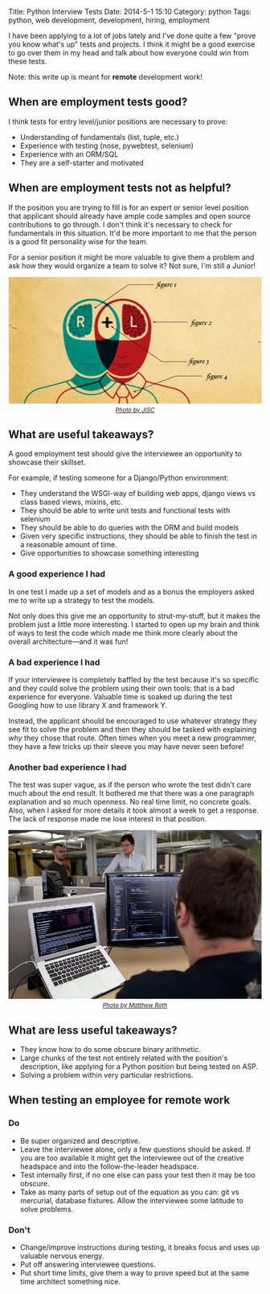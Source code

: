 Title: Python Interview Tests
Date: 2014-5-1 15:10
Category: python
Tags: python, web development, development, hiring, employment

I have been applying to a lot of jobs lately and I've done quite a few "prove you know what's up" tests and projects. I
think it might be a good exercise to go over them in my head and talk about how everyone could win from these tests.

Note: this write up is meant for **remote** development work!


## When are employment tests good?

I think tests for entry level/junior positions are necessary to prove:

 * Understanding of fundamentals (list, tuple, etc.)
 * Experience with testing (nose, pywebtest, selenium)
 * Experience with an ORM/SQL
 * They are a self-starter and motivated


## When are employment tests not as helpful?

If the position you are trying to fill is for an expert or senior level position that applicant should already have ample code samples and
open source contributions to go through. I don't think it's necessary to check for fundamentals in this situation. It'd
 be more important to me that the person is a good fit personality wise for the team.

For a senior position it might be more valuable to give them a problem and ask how they would organize a team to solve it?
Not sure, I'm still a Junior!


<p align="center" class="image-wrapper">
    <img src="images/interview_tests/twoheads.png" alt="Two heads are better than one"><br>
    <i><small><a href="http://www.jisc.ac.uk/blog/identifying-resources-for-students-by-students-03-may-2013">Photo by JISC</a></small></i>
</p>

## What are useful takeaways?

A good employment test should give the interviewee an opportunity to showcase their skillset.

For example, if testing someone for a Django/Python environment:

 * They understand the WSGI-way of building web apps, django views vs class based views, mixins, etc.
 * They should be able to write unit tests and functional tests with selenium
 * They should be able to do queries with the ORM and build models
 * Given very specific instructions, they should be able to finish the test in a reasonable amount of time.
 * Give opportunities to showcase something interesting

### A good experience I had

In one test I made up a set of models and as a bonus the employers asked me to write up a strategy to test the models.

Not only does this give me an opportunity to strut-my-stuff, but it makes the problem just a little more interesting.
I started to open up my brain and think of ways to test the code which made me think more clearly about the overall
 architecture&mdash;and it was fun!

### A bad experience I had

If your interviewee is completely baffled by the test because it's so specific and they could solve the problem using their
own tools: that is a bad experience for everyone. Valuable time is soaked up during the test Googling how to use library
X and framework Y.

Instead, the applicant should be encouraged to use whatever strategy they see fit to solve the problem
and then they should be tasked with explaining *why* they chose that route. Often times when you meet a new programmer,
they have a few tricks up their sleeve you may have never seen before!

### Another bad experience I had

The test was super vague, as if the person who wrote the test didn't care much about the end result. It bothered me
that there was a one paragraph explanation and so much openness. No real time limit, no concrete goals. Also, when I asked
 for more details it took almost a week to get a response. The lack of response made me lose interest in that position.


<p align="center" class="image-wrapper">
    <img src="images/interview_tests/coder.jpg" alt="Coder" class="image-full-width"><br>
    <i><small><a href="http://commons.wikimedia.org/wiki/User:Matthew_(WMF)">Photo by Matthew Roth</a></small></i>
</p>


## What are less useful takeaways?

 * They know how to do some obscure binary arithmetic.
 * Large chunks of the test not entirely related with the position's description, like applying for a Python position but
  being tested on ASP.
 * Solving a problem within very particular restrictions.


## When testing an employee for remote work

### Do

 * Be super organized and descriptive.
 * Leave the interviewee alone, only a few questions should be asked. If you are too available it might get the interviewee
  out of the creative headspace and into the follow-the-leader headspace.
 * Test internally first, if no one else can pass your test then it may be too obscure.
 * Take as many parts of setup out of the equation as you can: git vs mercurial, database fixtures. Allow the interviewee
 some latitude to solve problems.

### Don't

 * Change/improve instructions during testing, it breaks focus and uses up valuable nervous energy.
 * Put off answering interviewee questions.
 * Put short time limits, give them a way to prove speed but at the same time architect something nice.
